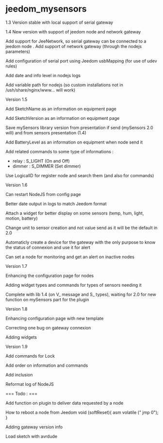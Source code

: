 jeedom_mysensors
================

1.3 Version stable with local support of serial gateway

1.4 New version with support of jeedom node and network gateway

Add support for JeeNetwork, so serial gateway can be connected to a jeedom node
.
Add support of network gateway (through the nodejs parameters)

Add configuration of serial port using Jeedom usbMapping (for use of udev rules)

Add date and info level in nodejs logs

Add variable path for nodejs (so custom installations not in /ush/share/nginx/www... will work)

Version 1.5

Add SketchName as an information on equipment page

Add SketchVersion as an information on equipment page

Save mySensors library version from presentation if send (mySensors 2.0 will) and from sensors presentation (1.4)

Add BatteryLevel as an information on equipment when node send it

Add related commands to some type of informations :

- relay : S_LIGHT (On and Off)
- dimmer : S_DIMMER (Set dimmer)

Use LogicalID for register node and search them (and also for commands)

Version 1.6

Can restart NodeJS from config page

Better date output in logs to match Jeedom format

Attach a widget for better display on some sensors (temp, hum, light, motion, battery)

Change unit to sensor creation and not value send as it will be the default in 2.0

Automaticly create a device for the gateway with the only purpose to know the status of connexion and use it for alert

Can set a node for monitoring and get an alert on inactive nodes

Version 1.7

Enhancing the configuration page for nodes

Adding widget types and commands for types of sensors needing it

Complete with lib 1.4 (on V_ message and S_ types), waiting for 2.0 for new function on mySensors part for the plugin

Version 1.8

Enhancing configuration page with new template

Correcting one bug on gateway connexion

Adding widgets

Version 1.9

Add commands for Lock

Add order on information and commands

Add inclusion

Reformat log of NodeJS

=== Todo : ===

Add function on plugin to deliver data requested by a node

How to reboot a node from Jeedom
void (softReset){
asm volatile ("  jmp 0");
}

Adding gateway version info

Load sketch with avrdude
